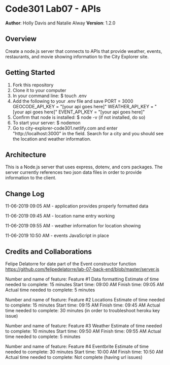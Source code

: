 # Code301 Lab07 - APIs

**Author**: Holly Davis and Natalie Alway
**Version**: 1.2.0
<!-- (increment the patch/fix version number if you make more commits past your first submission) -->

## Overview
Create a node.js server that connects to APIs that provide weather, events, restaurants, and movie showing information to the City Explorer site. 

<!-- Provide a high level overview of what this application is and why you are building it, beyond the fact that it's an assignment for this class. (i.e. What's your problem domain?) -->

## Getting Started
<!-- What are the steps that a user must take in order to build this app on their own machine and get it running? -->
1. Fork this repository
2. Clone it to your computer
3. In your command line: $ touch .env
4. Add the following to your .env file and save
PORT = 3000
GEOCODE_API_KEY = "[your api goes here]"
WEATHER_API_KEY = "[your api goes here]"
EVENT_API_KEY = "[your api goes here]"
5. Confirm that node is installed: $ node -v (if not installed, do so)
6. To start your server: $ nodemon
7. Go to city-explorer-code301.netlify.com and enter "http://localhost:3000" in the field. Search for a city and you should see the location and weather information. 

## Architecture
<!-- Provide a detailed description of the application design. What technologies (languages, libraries, etc) you're using, and any other relevant design information. -->

This is a Node.js server that uses express, dotenv, and cors packages. The server currently references two json data files in order to provide information to the client. 

## Change Log

11-06-2019 09:05 AM - application provides properly formatted data

11-06-2019 09:45 AM - location name entry working

11-06-2019 09:55 AM - weather information for location showing

11-06-2019 10:50 AM - events JavaScript in place


<!-- Use this area to document the iterative changes made to your application as each feature is successfully implemented. Use time stamps. Here's an examples:

01-01-2001 4:59pm - Application now has a fully-functional express server, with a GET route for the location resource.-->

## Credits and Collaborations
<!-- Give credit (and a link) to other people or resources that helped you build this application. -->
Felipe Delatorre for date part of the Event constructor function 
https://github.com/felipedelatorre/lab-07-back-end/blob/master/server.js

Number and name of feature: Feature #1 Data formatting
Estimate of time needed to complete: 15 minutes
Start time: 09:00 AM
Finish time: 09:05 AM
Actual time needed to complete: 5 minutes

Number and name of feature: Feature #2 Locations
Estimate of time needed to complete: 15 minutes
Start time: 09:15 AM
Finish time: 09:45 AM
Actual time needed to complete: 30 minutes (in order to troubleshoot heroku key issue)


Number and name of feature: Feature #3 Weather
Estimate of time needed to complete: 10 minutes
Start time: 09:50 AM
Finish time: 09:55 AM
Actual time needed to complete: 5 minutes


Number and name of feature: Feature #4 Eventbrite
Estimate of time needed to complete: 30 minutes
Start time: 10:00 AM
Finish time: 10:50 AM
Actual time needed to complete: Not complete (having url issues)